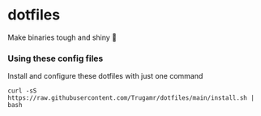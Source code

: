 # dotfiles
Make binaries tough and shiny 💎

### Using these config files
Install and configure these dotfiles with just one command
```shell
curl -sS https://raw.githubusercontent.com/Trugamr/dotfiles/main/install.sh | bash
```
